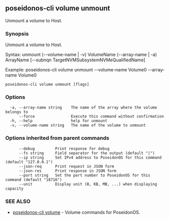 ## poseidonos-cli volume unmount

Unmount a volume to Host.

### Synopsis

Unmount a volume to Host.

Syntax:
	unmount (--volume-name | -v) VolumeName (--array-name | -a) ArrayName [--subnqn TargetNVMSubsystemNVMeQualifiedName]

Example: 
	poseidonos-cli volume unmount --volume-name Volume0 --array-name Volume0
	
         

```
poseidonos-cli volume unmount [flags]
```

### Options

```
  -a, --array-name string    The name of the array where the volume belongs to
      --force                Execute this command without confirmation
  -h, --help                 help for unmount
  -v, --volume-name string   The name of the volume to unmount
```

### Options inherited from parent commands

```
      --debug         Print response for debug
      --fs string     Field separator for the output (default "|")
      --ip string     Set IPv4 address to PoseidonOS for this command (default "127.0.0.1")
      --json-req      Print request in JSON form
      --json-res      Print response in JSON form
      --port string   Set the port number to PoseidonOS for this command (default "18716")
      --unit          Display unit (B, KB, MB, ...) when displaying capacity
```

### SEE ALSO

* [poseidonos-cli volume](poseidonos-cli_volume.md)	 - Volume commands for PoseidonOS.


